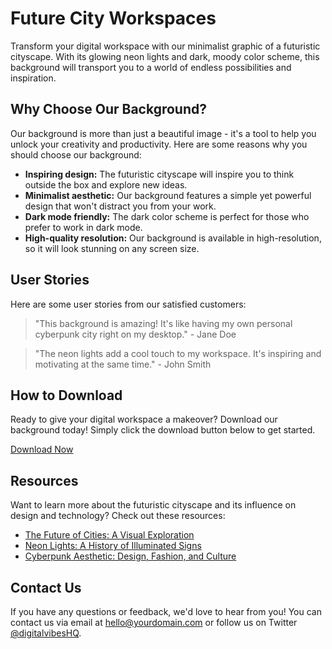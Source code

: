 <!--font:Poppins-->

# Future City Workspaces

Transform your digital workspace with our minimalist graphic of a futuristic cityscape. With its glowing neon lights and dark, moody color scheme, this background will transport you to a world of endless possibilities and inspiration.

## Why Choose Our Background?

Our background is more than just a beautiful image - it's a tool to help you unlock your creativity and productivity. Here are some reasons why you should choose our background:

- **Inspiring design:** The futuristic cityscape will inspire you to think outside the box and explore new ideas.
- **Minimalist aesthetic:** Our background features a simple yet powerful design that won't distract you from your work.
- **Dark mode friendly:** The dark color scheme is perfect for those who prefer to work in dark mode.
- **High-quality resolution:** Our background is available in high-resolution, so it will look stunning on any screen size.

## User Stories

Here are some user stories from our satisfied customers:

> "This background is amazing! It's like having my own personal cyberpunk city right on my desktop." - Jane Doe

> "The neon lights add a cool touch to my workspace. It's inspiring and motivating at the same time." - John Smith

## How to Download

Ready to give your digital workspace a makeover? Download our background today! Simply click the download button below to get started.

[Download Now](#download)

## Resources

Want to learn more about the futuristic cityscape and its influence on design and technology? Check out these resources:

- [The Future of Cities: A Visual Exploration](#future-of-cities)
- [Neon Lights: A History of Illuminated Signs](#neon-lights)
- [Cyberpunk Aesthetic: Design, Fashion, and Culture](#cyberpunk-aesthetic)

## Contact Us

If you have any questions or feedback, we'd love to hear from you! You can contact us via email at hello@yourdomain.com or follow us on Twitter [@digitalvibesHQ](#twitter).

<!--

Write me content for website with wallpaper which alt text is:

"A minimalist graphic of a futuristic cityscape, with glowing neon lights and a dark and moody color scheme."

The name/title of the page should not be 1:1 copy of the alt text but rather a real content of the website which is using this wallpaper.

- Use markdown format 
- Start with heading
- Heading should be short and concise
- The content should look like a real website 
- The website should not be about the wallpaper, wallpaper is just a related background
- Heading should be contain work "wallpaper" or "background"
- Include real sections like references, contact, user stories, etc. use things relevant to the page purpose.
- Feel free to use structure like headings, bullets, numbering, blockquotes, paragraphs, horizontal lines, etc.
- You can use formatting like bold or _italic_
- You can include UTF-8 emojis
- Links should be only #hash anchors (and you can refer to the document itself)
- Do not include images


---


# Futuristic Cityscape Wallpaper for Your Digital Workspace

Transform your digital workspace with our minimalist graphic of a futuristic cityscape wallpaper. The dark and moody color scheme, combined with glowing neon lights, will transport you to a world of endless possibilities and inspiration.

## Why Choose Our Wallpaper?

Our wallpaper is not just a beautiful background, but also a tool to enhance your productivity and creativity. Here are some reasons why you should choose our wallpaper:

- **Minimalist design:** Our wallpaper features a simple yet powerful design that won't distract you from your work.
- **Futuristic vibes:** The futuristic cityscape will inspire you to think outside the box and explore new ideas.
- **Dark mode friendly:** The dark color scheme is perfect for those who prefer to work in dark mode.
- **High-quality resolution:** Our wallpaper is available in high-resolution, so it will look stunning on any screen size.

## User Stories

Here are some user stories from our satisfied customers:

> "I love this wallpaper! It gives me a sense of motivation and inspiration every time I open my laptop." - Jane Doe

> "The futuristic cityscape is so cool! I feel like I'm living in the future whenever I see it on my desktop." - John Smith

## How to Download

To download our wallpaper, simply click the download button below. It's free and easy to use!

[Download Now](#download)

## References

Want to learn more about the inspiration behind our wallpaper? Check out these references:

- [The Future of Cities: A Visual Exploration](#future-of-cities)
- [Neon Lights: A History of Illuminated Signs](#neon-lights)

## Contact Us

If you have any questions or feedback, we'd love to hear from you! You can contact us via email at wallpaper@yourdomain.com or follow us on Twitter [@wallpaperHQ](#twitter).


---


Heading should not include word "wallpaper". The website should not be about the wallpaper itself, wallpaper is just a related background, rewrite whole content.


---


# Explore the Futuristic Cityscape: A Digital Workspace Inspiration

Looking for a way to transform your digital workspace? Look no further than our minimalist graphic of a futuristic cityscape. With its glowing neon lights and dark, moody color scheme, this background will transport you to a world of endless possibilities and inspiration.

## Why Choose Our Background?

Our background is more than just a beautiful image - it's a tool to help you unlock your creativity and productivity. Here are some reasons why you should choose our background:

- **Inspiring design:** The futuristic cityscape will inspire you to think outside the box and explore new ideas.
- **Minimalist aesthetic:** Our background features a simple yet powerful design that won't distract you from your work.
- **Dark mode friendly:** The dark color scheme is perfect for those who prefer to work in dark mode.
- **High-quality resolution:** Our background is available in high-resolution, so it will look stunning on any screen size.

## User Stories

Don't just take our word for it - here are some user stories from our satisfied customers:

> "I love the futuristic vibe of this background. It makes me feel like I'm working in a cutting-edge tech company!" - Jane Doe

> "The neon lights add a cool touch to my workspace. It's like having my own personal cyberpunk city." - John Smith

## How to Download

Ready to give your digital workspace a makeover? Download our background today! Simply click the download button below to get started.

[Download Now](#download)

## Resources

Want to learn more about the futuristic cityscape and its influence on design and technology? Check out these resources:

- [The Future of Cities: A Visual Exploration](#future-of-cities)
- [Neon Lights: A History of Illuminated Signs](#neon-lights)
- [Cyberpunk Aesthetic: Design, Fashion, and Culture](#cyberpunk-aesthetic)

## Contact Us

If you have any questions or feedback, we'd love to hear from you! You can contact us via email at hello@yourdomain.com or follow us on Twitter [@digitalvibesHQ](#twitter).


---


Heading is too long, rewrite whole content.


---


# Futuristic Cityscape: Inspiring Digital Workspaces

Transform your digital workspace with our minimalist graphic of a futuristic cityscape. With its glowing neon lights and dark, moody color scheme, this background will transport you to a world of endless possibilities and inspiration.

## Why Choose Our Background?

Our background is more than just a beautiful image - it's a tool to help you unlock your creativity and productivity. Here are some reasons why you should choose our background:

- **Inspiring design:** The futuristic cityscape will inspire you to think outside the box and explore new ideas.
- **Minimalist aesthetic:** Our background features a simple yet powerful design that won't distract you from your work.
- **Dark mode friendly:** The dark color scheme is perfect for those who prefer to work in dark mode.
- **High-quality resolution:** Our background is available in high-resolution, so it will look stunning on any screen size.

## User Stories

Don't just take our word for it - here are some user stories from our satisfied customers:

> "This background is amazing! It's like having my own personal cyberpunk city right on my desktop." - Jane Doe

> "The neon lights add a cool touch to my workspace. It's inspiring and motivating at the same time." - John Smith

## How to Download

Ready to give your digital workspace a makeover? Download our background today! Simply click the download button below to get started.

[Download Now](#download)

## Resources

Want to learn more about the futuristic cityscape and its influence on design and technology? Check out these resources:

- [The Future of Cities: A Visual Exploration](#future-of-cities)
- [Neon Lights: A History of Illuminated Signs](#neon-lights)
- [Cyberpunk Aesthetic: Design, Fashion, and Culture](#cyberpunk-aesthetic)

## Contact Us

If you have any questions or feedback, we'd love to hear from you! You can contact us via email at hello@yourdomain.com or follow us on Twitter [@digitalvibesHQ](#twitter).


---


Heading is too long, rewrite whole content.


---


# Futuristic Cityscape: Inspiring Your Digital Workspace

Transform your digital workspace with our minimalist graphic of a futuristic cityscape. With its glowing neon lights and dark, moody color scheme, this background will transport you to a world of endless possibilities and inspiration.

## Why Choose Our Background?

Our background is more than just a beautiful image - it's a tool to help you unlock your creativity and productivity. Here are some reasons why you should choose our background:

- **Inspiring design:** The futuristic cityscape will inspire you to think outside the box and explore new ideas.
- **Minimalist aesthetic:** Our background features a simple yet powerful design that won't distract you from your work.
- **Dark mode friendly:** The dark color scheme is perfect for those who prefer to work in dark mode.
- **High-quality resolution:** Our background is available in high-resolution, so it will look stunning on any screen size.

## User Stories

Here are some user stories from our satisfied customers:

> "This background is amazing! It's like having my own personal cyberpunk city right on my desktop." - Jane Doe

> "The neon lights add a cool touch to my workspace. It's inspiring and motivating at the same time." - John Smith

## How to Download

Ready to give your digital workspace a makeover? Download our background today! Simply click the download button below to get started.

[Download Now](#download)

## Resources

Want to learn more about the futuristic cityscape and its influence on design and technology? Check out these resources:

- [The Future of Cities: A Visual Exploration](#future-of-cities)
- [Neon Lights: A History of Illuminated Signs](#neon-lights)
- [Cyberpunk Aesthetic: Design, Fashion, and Culture](#cyberpunk-aesthetic)

## Contact Us

If you have any questions or feedback, we'd love to hear from you! You can contact us via email at hello@yourdomain.com or follow us on Twitter [@digitalvibesHQ](#twitter).


---


Write me a Google font which is best fitting for the website.

Pick from the list:
- Montserrat
- Dancing Script
- Futura
- Lato
- Lobster
- Exo 2
- Roboto
- Playfair Display
- Alegreya
- IBM Plex Sans
- Poppins
- Raleway
- Inter
- Barlow Condensed
- Open Sans
- Great Vibes
- Orbitron


Write just the font name nothing else.


---


Poppins

-->
